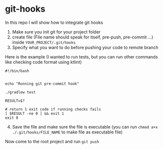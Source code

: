 # git-hooks

In this repo I will show how to integrate git hooks 
1. Make sure you init git for your project folder
2. create file (File name should speak for itself, pre-push, pre-commit ...) inside ```YOUR_PROJECT/.git/hooks```
3. Specify what you want to do before pushing your code to remote branch

Here is the example (I wanted to run tests, but you can run other commands like checking code format using ktlint)

```
#!/bin/bash


echo "Running git pre-commit hook"

./gradlew test

RESULT=$?

# return 1 exit code if running checks fails
[ $RESULT -ne 0 ] && exit 1
exit 0
```

4. Save the file and make sure the file is executable (you can run ```chmod a+x ./.git/hooks/FILE_NAME``` to make file as executable file)

Now come to the root project and run ```git push``` 
